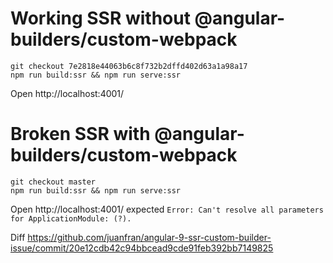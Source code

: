 # Working SSR without @angular-builders/custom-webpack

```shell
git checkout 7e2818e44063b6c8f732b2dffd402d63a1a98a17
npm run build:ssr && npm run serve:ssr
```

Open http://localhost:4001/

# Broken SSR with @angular-builders/custom-webpack

```shell
git checkout master
npm run build:ssr && npm run serve:ssr
```

Open http://localhost:4001/ expected `Error: Can't resolve all parameters for ApplicationModule: (?).`

Diff https://github.com/juanfran/angular-9-ssr-custom-builder-issue/commit/20e12cdb42c94bbcead9cde91feb392bb7149825
